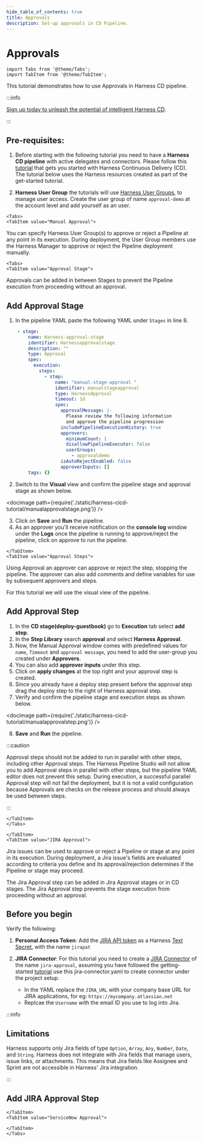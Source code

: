 ```yaml
---
hide_table_of_contents: true
title: Approvals
description: Set-up approvals in CD Pipeline. 
---
```

# Approvals 

<ctabanner
  buttonText="Learn More"
  title="Continue your learning journey."
  tagline="Take a Continuous Delivery & GitOps Certification today!"
  link="/certifications/continuous-delivery"
  closable={true}
  target="_self"
/>

```mdx-code-block
import Tabs from '@theme/Tabs';
import TabItem from '@theme/TabItem';
```

This tutorial demonstrates how to use Approvals in Harness CD pipeline. 

:::info

[Sign up today to unleash the potential of intelligent Harness CD](https://app.harness.io/auth/#/signup/?module=cd&utm_source=website&utm_medium=harness-developer-hub&utm_campaign=cd-plg&utm_content=tutorials-cd-kubernetes-manifest).

:::

## Pre-requisites:

1. Before starting with the following tutorial you need to have a **Harness CD pipeline** with active delegates and connectors. Please follow this [tutorial](tutorials/cd-pipelines/kubernetes/manifest.md) that gets you started with Harness Continuous Delivery (CD). The tutorial below uses the Harness resources created as part of the get-started tutorial. 

2. **Harness User Group** the tutorials will use [Harness User Groups](/docs/platform/user-management/add-user-groups/), to manage user access. Create the user group of name `approval-demo` at the account level and add yourself as an user. 


```mdx-code-block
<Tabs>
<TabItem value="Manual Approval">
```


You can specify Harness User Group(s) to approve or reject a Pipeline at any point in its execution. During deployment, the User Group members use the Harness Manager to approve or reject the Pipeline deployment manually.


```mdx-code-block
<Tabs>
<TabItem value="Approval Stage">
```
Approvals can be added in between Stages to prevent the Pipeline execution from proceeding without an approval.

## Add Approval Stage

1. In the pipeline YAML paste the following YAML under `Stages` in line 8. 

```YAML
    - stage:
        name: Harness-approval-stage
        identifier: Harnessapprovalstage
        description: ""
        type: Approval
        spec:
          execution:
            steps:
              - step:
                  name: "manual-stage-approval "
                  identifier: manualstageapproval
                  type: HarnessApproval
                  timeout: 1d
                  spec:
                    approvalMessage: |-
                      Please review the following information
                      and approve the pipeline progression
                    includePipelineExecutionHistory: true
                    approvers:
                      minimumCount: 1
                      disallowPipelineExecutor: false
                      userGroups:
                        - approvaldemo
                    isAutoRejectEnabled: false
                    approverInputs: []
        tags: {}
```
2. Switch to the **Visual** view and confirm the pipeline stage and approval stage as shown below.

<docimage path={require('./static/harness-cicd-tutorial/manualapprovalstage.png')} />

3. Click on **Save** and **Run** the pipeline. 
4. As an approver you'll receive notification on the **console log** window under the **Logs** once the pipeline is running to approve/reject the pipeline, click on approve to run the pipeline. 

```mdx-code-block
</TabItem>
<TabItem value="Approval Steps">
```
Using Approval an approver can approve or reject the step, stopping the pipeline. The approver can also add comments and define variables for use by subsequent approvers and steps.

For this tutorial we will use the visual view of the pipeline. 

## Add Approval Step

1. In the **CD stage(deploy-guestbook)** go to **Execution** tab select **add step**.
2. In the **Step Library** search **approval** and select **Harness Approval**.
3. Now, the Manual Approval window comes with predefined values for `name`, `Timeout` and `approval message`, you need to add the user-group you created under **Approvers**. 
4. You can also add **approver inputs** under this step.
5. Click on **apply changes** at the top right and your approval step is created. 
6. Since you already have a deploy step present before the approval step drag the deploy step to the right of Harness approval step. 
7. Verify and confirm the pipeline stage and execution steps as shown below.

<docimage path={require('./static/harness-cicd-tutorial/manualapprovalstep.png')} />

8. **Save** and **Run** the pipeline. 

:::caution

Approval steps should not be added to run in parallel with other steps, including other Approval steps. The Harness Pipeline Studio will not allow you to add Approval steps in parallel with other steps, but the pipeline YAML editor does not prevent this setup. During execution, a successful parallel Approval step will not fail the deployment, but it is not a valid configuration because Approvals are checks on the release process and should always be used between steps.

:::

```mdx-code-block
</TabItem>
</Tabs>
```

```mdx-code-block
</TabItem>
<TabItem value="JIRA Approval">
```
Jira issues can be used to approve or reject a Pipeline or stage at any point in its execution. During deployment, a Jira issue's fields are evaluated according to criteria you define and its approval/rejection determines if the Pipeline or stage may proceed.

The Jira Approval step can be added in Jira Approval stages or in CD stages. The Jira Approval step prevents the stage execution from proceeding without an approval.

## Before you begin

Verify the following:

1. **Personal Access Token**: Add the [JIRA API token](https://support.atlassian.com/atlassian-account/docs/manage-api-tokens-for-your-atlassian-account/) as a Harness [Text Secret](https://developer.harness.io/docs/platform/Secrets/add-use-text-secrets#add-a-text-secret), with the name `jirapat`
2. **JIRA Connector**: For this tutorial you need to create a [JIRA Connector](https://developer.harness.io/docs/platform/connectors/ticketing-systems/connect-to-jira/#add-a-jira-connector) of the name `jira-approval`, assuming you have followed the getting-started [tutorial](tutorials/cd-pipelines/kubernetes/manifest.md) use this jira-connector.yaml to create connector under the project setup. 
    
    - In the YAML replace the `JIRA_URL` with your company base URL for JIRA applications, for eg: `https://mycompany.atlassian.net`
    - Replcae the `Username` with the email ID you use to log into Jira.

:::info

## Limitations

Harness supports only Jira fields of type `Option`, `Array`, `Any`, `Number`, `Date`, and `String`. Harness does not integrate with Jira fields that manage users, issue links, or attachments. This means that Jira fields like Assignee and Sprint are not accessible in Harness' Jira integration.

:::

## Add JIRA Approval Step


```mdx-code-block
</TabItem>
<TabItem value="ServiceNow Approval">
```

```mdx-code-block
</TabItem>
</Tabs>
```

